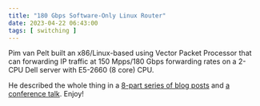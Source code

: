 ```yaml
---
title: "180 Gbps Software-Only Linux Router"
date: 2023-04-22 06:43:00
tags: [ switching ]
---
```

Pim van Pelt built an x86/Linux-based using Vector Packet Processor that can forwarding IP traffic at 150 Mpps/180 Gbps forwarding rates on a 2-CPU Dell server with E5-2660 (8 core) CPU. 

He described the whole thing in a [8-part series of blog posts](https://ipng.ch/s/articles/2023/04/09/vpp-stats.html) and [a conference talk](https://video.ipng.ch/w/erc9sAofrSZ22qjPwmv6H4). Enjoy!
